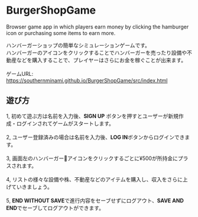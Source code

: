 # BurgerShopGame
Browser game app in which players earn money by clicking the hamburger icon or purchasing some items to earn more.

ハンバーガーショップの簡単なシミュレーションゲームです。
<br/>
ハンバーガーのアイコンをクリックすることでハンバーガーを売ったり設備や不動産などを購入することで、プレイヤーはさらにお金を稼ぐことが出来ます。
<br />
<br />
ゲームURL: https://southernminami.github.io/BurgerShopGame/src/index.html

## 遊び方
1, 初めて遊ぶ方は名前を入力後、**SIGN UP** ボタンを押すとユーザーが新規作成・ログインされてゲームがスタートします。
<br />
<br />
2, ユーザー登録済みの場合は名前を入力後、**LOG IN**ボタンからログインできます。
<br />
<br />
3, 画面左のハンバーガー🍔アイコンをクリックするごとに¥500が所持金にプラスされます。
<br />
<br />
4, リストの様々な設備や株、不動産などのアイテムを購入し、収入をさらに上げていきましょう。
<br />
<br />
5, **END WITHOUT SAVE**で進行内容をセーブせずにログアウト、**SAVE AND END**でセーブしてログアウトができます。
